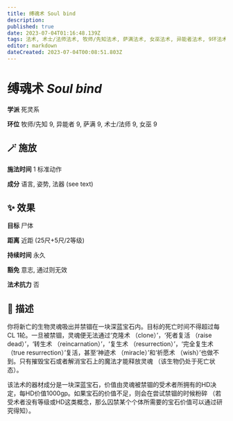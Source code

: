 ```yaml
---
title: 缚魂术 Soul bind
description: 
published: true
date: 2023-07-04T01:16:48.139Z
tags: 法术, 术士/法师法术, 牧师/先知法术, 萨满法术, 女巫法术, 异能者法术, 9环法术, 死灵系
editor: markdown
dateCreated: 2023-07-04T00:08:51.803Z
---
```


# **缚魂术** *Soul bind*

**学派** 死灵系 

**环位** 牧师/先知 9, 异能者 9, 萨满 9, 术士/法师 9, 女巫 9

## 🪄 施放

**施法时间** 1 标准动作

**成分** 语言, 姿势, 法器 (see text)

## ✨ 效果 

**目标** 尸体 

**距离** 近距 (25尺+5尺/2等级)  

**持续时间** 永久 

**豁免** 意志, 通过则无效

**法术抗力** 否

## 📖 描述

你将新亡的生物灵魂吸出并禁锢在一块深蓝宝石内。目标的死亡时间不得超过每CL 1轮。一旦被禁锢，灵魂便无法通过‘克隆术 （clone）’，‘死者复活 （raise dead）’，‘转生术 （reincarnation）’，‘复生术 （resurrection）’，‘完全复生术 （true resurrection）’复活，甚至‘神迹术 （miracle）’和‘祈愿术 （wish）’也做不到。只有摧毁宝石或者解消宝石上的魔法才能释放灵魂 （该生物仍处于死亡状态）。

该法术的器材成分是一块深蓝宝石，价值由灵魂被禁锢的受术者所拥有的HD决定，每HD价值1000gp。如果宝石的价值不足，则会在尝试禁锢的时候粉碎 （若受术者没有等级或HD这类概念，那么囚禁某个个体所需要的宝石价值可以通过研究得知）。
    